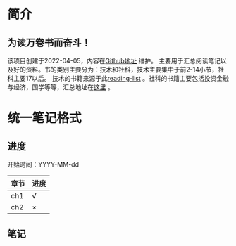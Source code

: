 # 简介

## 为**读万卷书**而奋斗！

该项目创建于2022-04-05，内容在[Github地址](https://github.com/xiaozhiliaoo/reading-note) 维护。
主要用于汇总阅读笔记以及好的资料。书的类别主要分为：技术和社科，技术主要集中于前2-14小节，社科主要17以后。
技术的书籍来源于此[reading-list](https://xiaozhiliaoo.github.io/reading-list/)
。社科的书籍主要包括投资金融与经济，国学等等，汇总地址在[这里](https://xiaozhiliaoo.github.io/reading-note/reference/booklist.html) 。

# 统一笔记格式

## 进度

开始时间：YYYY-MM-dd

| 章节 | 进度 |
| ---- | ---- |
| ch1  | √    |
| ch2  | ×    |

## 笔记